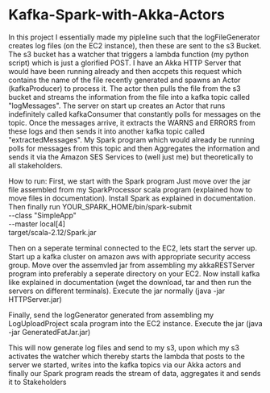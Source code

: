 # Kafka-Spark-with-Akka-Actors
In this project I essentially made my pipleline such that the logFileGenerator creates log files (on the EC2 instance), then these are sent to the s3 Bucket.
The s3 bucket has a watcher that triggers a lambda function (my python script) which is just a glorified POST. I have an Akka HTTP Server that would have been
running already and then accpets this request which contains the name of the file recently generated and spawns an Actor (kafkaProducer) to process it. The actor then pulls the 
file from the s3 bucket and streams the information from the file into a kafka topic called "logMessages". The server on start up creates an Actor that runs
indefinitely called kafkaConsumer that constantly polls for messages on the topic. Once the messages arrive, it extracts the WARNS and ERRORS from these logs
and then sends it into another kafka topic called "extractedMessages". My Spark program which would already be running polls for messages from this topic
and then Aggregates the information and sends it via the Amazon SES Services to (well just me) but theoretically to all stakeholders.

How to run:
First, we start with the Spark program
Just move over the jar file assembled from my SparkProcessor scala program (explained how to move files in documentation). Install Spark as explained in documentation. Then finally run
YOUR_SPARK_HOME/bin/spark-submit \
  --class "SimpleApp" \
  --master local[4] \
  target/scala-2.12/Spark.jar

Then on a seperate terminal connected to the EC2, lets start the server up. Start up a kafka cluster on amazon aws with appropriate security access group. 
Move over the assemvled jar from assembling my akkaRESTServer program into preferably a seperate directory on your EC2. Now install kafka like explained in
documentation (wget the download, tar and then run the servers on different terminals). 
Execute the jar normally (java -jar HTTPServer.jar)

Finally, send the logGenerator generated from assembling my LogUploadProject scala program into the EC2 instance. 
Execute the jar (java -jar GeneratedFatJar.jar)

This will now generate log files and send to my s3, upon which my s3 activates the watcher which thereby starts the lambda that posts to the server we started, writes into 
the kafka topics via our Akka actors and finally our Spark program reads the stream of data, aggregates it and sends it to Stakeholders
  
